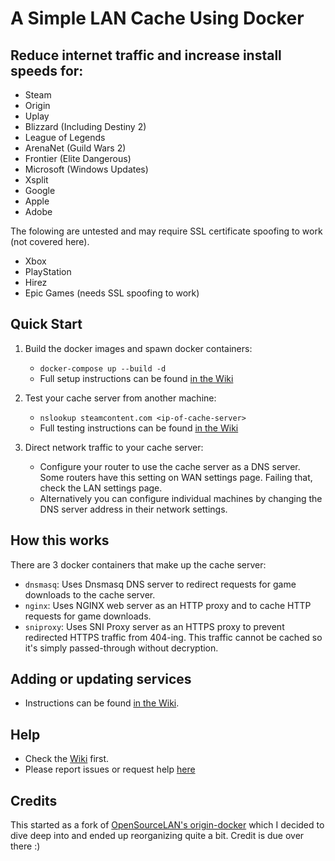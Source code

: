 # A Simple LAN Cache Using Docker

## Reduce internet traffic and increase install speeds for:
* Steam
* Origin
* Uplay
* Blizzard (Including Destiny 2)
* League of Legends
* ArenaNet (Guild Wars 2)
* Frontier (Elite Dangerous)
* Microsoft (Windows Updates)
* Xsplit
* Google
* Apple
* Adobe

The folowing are untested and may require SSL certificate spoofing to work (not covered here).
* Xbox
* PlayStation
* Hirez
* Epic Games (needs SSL spoofing to work)

## Quick Start
1. Build the docker images and spawn docker containers:
    * `docker-compose up --build -d`
    * Full setup instructions can be found [in the Wiki](https://github.com/RyanEwen/lan-cache-docker/wiki/Setup-instructions)

1. Test your cache server from another machine:
    * `nslookup steamcontent.com <ip-of-cache-server>`
    * Full testing instructions can be found [in the Wiki](https://github.com/RyanEwen/lan-cache-docker/wiki/How-to-test)

1. Direct network traffic to your cache server:
    * Configure your router to use the cache server as a DNS server.
    Some routers have this setting on WAN settings page. Failing that, check the LAN settings page.
    * Alternatively you can configure individual machines by changing the DNS server address in their network settings.

## How this works
There are 3 docker containers that make up the cache server:
* `dnsmasq`: Uses Dnsmasq DNS server to redirect requests for game downloads to the cache server.
* `nginx`: Uses NGINX web server as an HTTP proxy and to cache HTTP requests for game downloads.
* `sniproxy`: Uses SNI Proxy server as an HTTPS proxy to prevent redirected HTTPS traffic from 404-ing. This traffic cannot be cached so it's simply passed-through without decryption.

## Adding or updating services
* Instructions can be found [in the Wiki](https://github.com/RyanEwen/lan-cache-docker/wiki/Adding-or-updating-services).

## Help
* Check the [Wiki](https://github.com/RyanEwen/lan-cache-docker/wiki) first.
* Please report issues or request help [here](https://github.com/RyanEwen/lan-cache-docker/issues)

## Credits
This started as a fork of [OpenSourceLAN's origin-docker](https://github.com/OpenSourceLAN/origin-docker) which I decided to dive deep into and ended up reorganizing quite a bit. Credit is due over there :)
